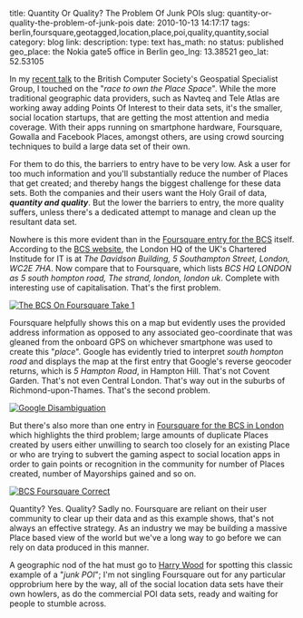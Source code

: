 title: Quantity Or Quality? The Problem Of Junk POIs 
slug: quantity-or-quality-the-problem-of-junk-pois
date: 2010-10-13 14:17:17
tags: berlin,foursquare,geotagged,location,place,poi,quality,quantity,social
category: blog
link: 
description: 
type: text
has_math: no
status: published
geo_place: the Nokia gate5 office in Berlin
geo_lng: 13.38521
geo_lat: 52.53105

In my [recent talk](/2010/10/09/finding-inspiration-and-teaching-myself-location-history-at-the-bcs-geospatial-sg/ "/2010/10/09/finding-inspiration-and-teaching-myself-location-history-at-the-bcs-geospatial-sg/") to the British Computer Society's Geospatial Specialist Group, I touched on the "*race to own the Place Space*". While the more traditional geographic data providers, such as Navteq and Tele Atlas are working away adding Points Of Interest to their data sets, it's the smaller, social location startups, that are getting the most attention and media coverage. With their apps running on smartphone hardware, Foursquare, Gowalla and Facebook Places, amongst others, are using crowd sourcing techniques to build a large data set of their own.

For them to do this, the barriers to entry have to be very low. Ask a user for too much information and you'll substantially reduce the number of Places that get created; and thereby hangs the biggest challenge for these data sets. Both the companies and their users want the Holy Grail of data, ***quantity and quality***. But the lower the barriers to entry, the more quality suffers, unless there's a dedicated attempt to manage and clean up the resultant data set.

<!-- TEASER_END -->

Nowhere is this more evident than in the [Foursquare entry for the BCS](https://foursquare.com/venue/1023691 "https://foursquare.com/venue/1023691") itself. According to the [BCS website](https://www.bcs.org/server.php?show=nav.8401 "https://www.bcs.org/server.php?show=nav.8401"), the London HQ of the UK's Chartered Institude for IT is at *The Davidson Building, 5 Southampton Street, London, WC2E 7HA*. Now compare that to Foursquare, which lists *BCS HQ LONDON as 5 south hompton road, The strand, london, london uk*. Complete with interesting use of capitalisation. That's the first problem.

[![](/wp-content/uploads/2010/10/BCS-Foursquare-Incorrect.jpg "The BCS On Foursquare Take 1")](/wp-content/uploads/2010/10/BCS-Foursquare-Incorrect.jpg "/wp-content/uploads/2010/10/BCS-Foursquare-Incorrect.jpg")

Foursquare helpfully shows this on a map but evidently uses the provided address information as opposed to any associated geo-coordinate that was gleaned from the onboard GPS on whichever smartphone was used to create this "*place*". Google has evidently tried to interpret *south hompton road* and displays the map at the first entry that Google's reverse geocoder returns, which is *5 Hampton Road*, in Hampton Hill. That's not Covent Garden. That's not even Central London. That's way out in the suburbs of Richmond-upon-Thames. That's the second problem.

[![](/wp-content/uploads/2010/10/Google-Disambiguation.jpg "Google Disambiguation")](/wp-content/uploads/2010/10/Google-Disambiguation.jpg "/wp-content/uploads/2010/10/Google-Disambiguation.jpg")

But there's also more than one entry in [Foursquare for the BCS in London](https://foursquare.com/venue/206285 "https://foursquare.com/venue/206285") which highlights the third problem; large amounts of duplicate Places created by users either unwilling to search too closely for an existing Place or who are trying to subvert the gaming aspect to social location apps in order to gain points or recognition in the community for number of Places created, number of Mayorships gained and so on.

[![](/wp-content/uploads/2010/10/BCS-Foursquare-Correct.jpg "BCS Foursquare Correct")](/wp-content/uploads/2010/10/BCS-Foursquare-Correct.jpg "/wp-content/uploads/2010/10/BCS-Foursquare-Correct.jpg")

Quantity? Yes. Quality? Sadly no. Foursquare are reliant on their user community to clear up their data and as this example shows, that's not always an effective strategy. As an industry we may be building a massive Place based view of the world but we've a long way to go before we can rely on data produced in this manner.

A geographic nod of the hat must go to [Harry Wood](https://twitter.com/#!/harry_wood/statuses/27226371393 "https://twitter.com/#!/harry_wood/statuses/27226371393") for spotting this classic example of a "*junk POI*"; I'm not singling Foursquare out for any particular opprobrium here by the way, all of the social location data sets have their own howlers, as do the commercial POI data sets, ready and waiting for people to stumble across.




